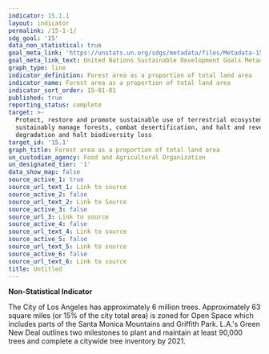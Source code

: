 ```yaml
---
indicator: 15.1.1
layout: indicator
permalink: /15-1-1/
sdg_goal: '15'
data_non_statistical: true
goal_meta_link: 'https://unstats.un.org/sdgs/metadata/files/Metadata-15-01-01.pdf'
goal_meta_link_text: United Nations Sustainable Development Goals Metadata (PDF 379 KB)
graph_type: line
indicator_definition: Forest area as a proportion of total land area
indicator_name: Forest area as a proportion of total land area
indicator_sort_order: 15-01-01
published: true
reporting_status: complete
target: >-
  Protect, restore and promote sustainable use of terrestrial ecosystems,
  sustainably manage forests, combat desertification, and halt and reverse land
  degradation and halt biodiversity loss
target_id: '15.1'
graph_title: Forest area as a proportion of total land area
un_custodian_agency: Food and Agricultural Organization
un_designated_tier: '1'
data_show_map: false
source_active_1: true
source_url_text_1: Link to source
source_active_2: false
source_url_text_2: Link to Source
source_active_3: false
source_url_3: Link to source
source_active_4: false
source_url_text_4: Link to source
source_active_5: false
source_url_text_5: Link to source
source_active_6: false
source_url_text_6: Link to source
title: Untitled
---
```

**Non-Statistical Indicator**

The City of Los Angeles has approximately 6 million trees. Approximately 63 square miles (or 15% of the city total area) is zoned for Open Space which includes parts of the Santa Monica Mountains and Griffith Park. L.A.'s Green New Deal outlines two milestones to plant and maintain at least 90,000 trees and complete a citywide tree inventory by 2021.

